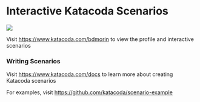 # Interactive Katacoda Scenarios

[![](http://shields.katacoda.com/katacoda/bdmorin/count.svg)](https://www.katacoda.com/bdmorin "Get your profile on Katacoda.com")

Visit https://www.katacoda.com/bdmorin to view the profile and interactive scenarios

### Writing Scenarios
Visit https://www.katacoda.com/docs to learn more about creating Katacoda scenarios

For examples, visit https://github.com/katacoda/scenario-example
